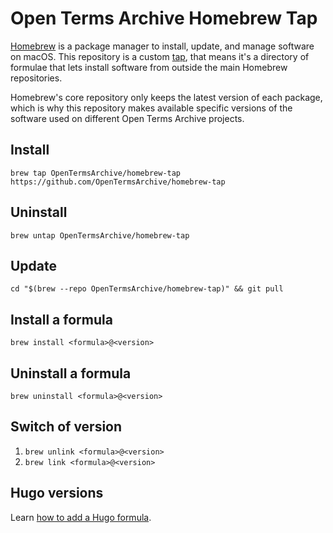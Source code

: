 # Open Terms Archive Homebrew Tap

[Homebrew](https://brew.sh/) is a package manager to install, update, and manage software on macOS. This repository is a custom [tap](https://docs.brew.sh/Formula-Cookbook#page), that means it's a directory of formulae that lets install software from outside the main Homebrew repositories.

Homebrew's core repository only keeps the latest version of each package, which is why this repository makes available specific versions of the software used on different Open Terms Archive projects.

## Install

`brew tap OpenTermsArchive/homebrew-tap https://github.com/OpenTermsArchive/homebrew-tap`

## Uninstall

`brew untap OpenTermsArchive/homebrew-tap`

## Update

`cd "$(brew --repo OpenTermsArchive/homebrew-tap)" && git pull`

## Install a formula

`brew install <formula>@<version>`

## Uninstall a formula

`brew uninstall <formula>@<version>`

## Switch of version

1. `brew unlink <formula>@<version>`
2. `brew link <formula>@<version>`

## Hugo versions

Learn [how to add a Hugo formula](./how-to-add-hugo-formula.md).
